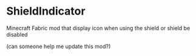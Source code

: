 # ShieldIndicator
Minecraft Fabric mod that display icon when using the shield or shield be disabled

(can someone help me update this mod?)
